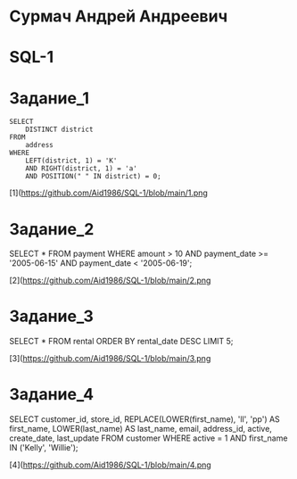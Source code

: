 # Сурмач Андрей Андреевич
# SQL-1

# Задание_1

```
SELECT
	DISTINCT district
FROM
	address
WHERE
	LEFT(district, 1) = 'K'
	AND RIGHT(district, 1) = 'a'
	AND POSITION(" " IN district) = 0;
 ```

 [1](https://github.com/Aid1986/SQL-1/blob/main/1.png

 # Задание_2

 SELECT
	*
FROM
	payment
WHERE
	amount > 10
	AND payment_date >= '2005-06-15'
	AND payment_date < '2005-06-19';

 [2](https://github.com/Aid1986/SQL-1/blob/main/2.png

 # Задание_3

 SELECT
	*
FROM
	rental
ORDER BY
	rental_date DESC
LIMIT 5;

[3](https://github.com/Aid1986/SQL-1/blob/main/3.png

# Задание_4

SELECT
	customer_id,
	store_id,
	REPLACE(LOWER(first_name), 'll', 'pp') AS first_name,
	LOWER(last_name) AS last_name,
	email,
	address_id,
	active,
	create_date,
	last_update
FROM
	customer
WHERE
	active = 1
	AND first_name IN ('Kelly', 'Willie');

 [4](https://github.com/Aid1986/SQL-1/blob/main/4.png
